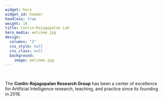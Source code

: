 ```yaml
---
widget: hero
widget_id: header
headless: true
weight: 10
title: Conlin-Rajagopalan Lab
hero_media: welcome.jpg
design:
  columns: "2"
  css_style: null
  css_class: null
  background:
    image: welcome.jpg
---
```

<br>

The **Conlin-Rajagopalan Research Group** has been a center of excellence for Artificial Intelligence research, teaching, and practice since its founding in 2016.